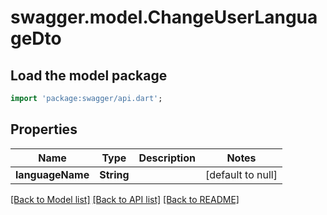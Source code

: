 # swagger.model.ChangeUserLanguageDto

## Load the model package
```dart
import 'package:swagger/api.dart';
```

## Properties
Name | Type | Description | Notes
------------ | ------------- | ------------- | -------------
**languageName** | **String** |  | [default to null]

[[Back to Model list]](../README.md#documentation-for-models) [[Back to API list]](../README.md#documentation-for-api-endpoints) [[Back to README]](../README.md)


